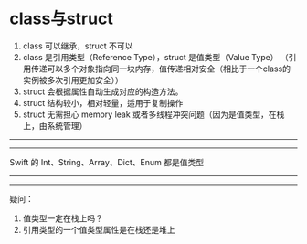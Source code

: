 #  class与struct

1. class 可以继承，struct 不可以
2. class 是引用类型（Reference Type），struct 是值类型（Value Type） （引用传递可以多个对象指向同一块内存，值传递相对安全（相比于一个class的实例被多次引用更加安全））
3. struct 会根据属性自动生成对应的构造方法。
4. struct 结构较小，相对轻量，适用于复制操作
5. struct 无需担心 memory leak 或者多线程冲突问题（因为是值类型，在栈上，由系统管理）


---
---


Swift 的 Int、String、Array、Dict、Enum 都是值类型


---
---

疑问：

1. 值类型一定在栈上吗？
2. 引用类型的一个值类型属性是在栈还是堆上

